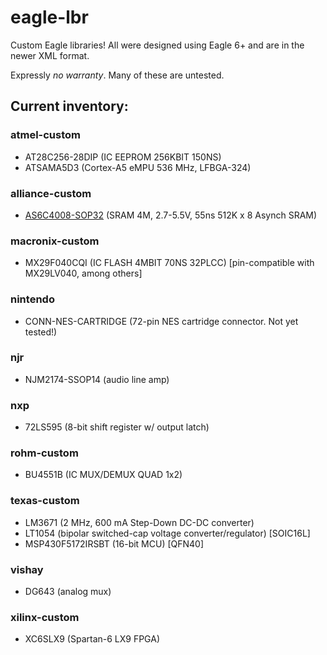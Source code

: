 eagle-lbr
=========

Custom Eagle libraries! All were designed using Eagle 6+ and are in the newer XML format.

Expressly *no warranty*. Many of these are untested.

## Current inventory:

### atmel-custom

- AT28C256-28DIP (IC EEPROM 256KBIT 150NS)
- ATSAMA5D3 (Cortex-A5 eMPU 536 MHz, LFBGA-324)

### alliance-custom

- [AS6C4008-SOP32](http://www.mouser.com/ProductDetail/Alliance-Memory/AS6C4008-55SIN/?qs=sGAEpiMZZMt9mBA6nIyysPeGHDtAZQ%252bHZBa48Eu6mvk%3d) (SRAM 4M, 2.7-5.5V, 55ns 512K x 8 Asynch SRAM)

### macronix-custom

- MX29F040CQI (IC FLASH 4MBIT 70NS 32PLCC) [pin-compatible with MX29LV040, among others]

### nintendo

- CONN-NES-CARTRIDGE (72-pin NES cartridge connector. Not yet tested!)

### njr

- NJM2174-SSOP14 (audio line amp)

### nxp

- 72LS595 (8-bit shift register w/ output latch)

### rohm-custom

- BU4551B (IC MUX/DEMUX QUAD 1x2)

### texas-custom

- LM3671 (2 MHz, 600 mA Step-Down DC-DC converter)
- LT1054 (bipolar switched-cap voltage converter/regulator) [SOIC16L]
- MSP430F5172IRSBT (16-bit MCU) [QFN40]

### vishay

- DG643 (analog mux)

### xilinx-custom

- XC6SLX9 (Spartan-6 LX9 FPGA)

